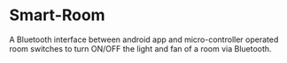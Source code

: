 # Smart-Room
A Bluetooth interface between android app and micro-controller operated room switches to turn ON/OFF the light and fan of a room via Bluetooth.
